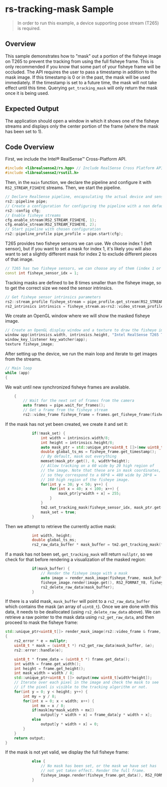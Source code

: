 # rs-tracking-mask Sample

> In order to run this example, a device supporting pose stream (T265) is required.

## Overview

This sample demonstrates how to "mask" out a portion of the fisheye image on T265 to prevent the tracking from using the full fisheye frame. This is only recommended if you know that some part of your fisheye frame will be occluded. The API requires the user to pass a timestamp in addition to the mask image. If this timestamp is 0 or in the past, the mask will be used immediately. If the timestamp is set to a future time, the mask will not take effect until this time. Querying `get_tracking_mask` will only return the mask once it is being used.

## Expected Output
The application should open a window in which it shows one of the fisheye streams and displays only the center portion of the frame (where the mask has been set to 1).

## Code Overview

First, we include the Intel® RealSense™ Cross-Platform API.
```cpp
#include <librealsense2/rs.hpp> // Include RealSense Cross Platform API
#include <librealsense2/rsutil.h>
```

Then, in the `main` function, we declare the pipeline and configure it with `RS2_STREAM_FISHEYE` streams. Then, we start the pipeline.
```cpp
// Declare RealSense pipeline, encapsulating the actual device and sensors
rs2::pipeline pipe;
// Create a configuration for configuring the pipeline with a non default profile
rs2::config cfg;
// Enable fisheye streams
cfg.enable_stream(RS2_STREAM_FISHEYE, 1);
cfg.enable_stream(RS2_STREAM_FISHEYE, 2);
// Start pipeline with chosen configuration
rs2::pipeline_profile pipe_profile = pipe.start(cfg);
```

T265 provides two fisheye sensors we can use. We choose index 1 (left sensor), but if you want to set a mask for index 1, it's likely you will also want to set a slightly different mask for index 2 to exclude different pieces of that image.

```cpp
// T265 has two fisheye sensors, we can choose any of them (index 1 or 2)
const int fisheye_sensor_idx = 1;
```

Tracking masks are defined to be 8 times smaller than the fisheye image, so to get the correct size we need the sensor intrinsics.

```cpp
// Get fisheye sensor intrinsics parameters
rs2::stream_profile fisheye_stream = pipe_profile.get_stream(RS2_STREAM_FISHEYE, fisheye_sensor_idx);
rs2_intrinsics intrinsics = fisheye_stream.as<rs2::video_stream_profile>().get_intrinsics();
```

We create an OpenGL window where we will show the masked fisheye image.
```cpp
// Create an OpenGL display window and a texture to draw the fisheye image
window app(intrinsics.width, intrinsics.height, "Intel RealSense T265 Tracking Mask Example");
window_key_listener key_watcher(app);
texture fisheye_image;
```

After setting up the device, we run the main loop and iterate to get images
from the streams.
```cpp
// Main loop
while (app)
{
```

We wait until new synchronized fisheye frames are available.
```cpp
    {
        // Wait for the next set of frames from the camera
        auto frames = pipe.wait_for_frames();
        // Get a frame from the fisheye stream
        rs2::video_frame fisheye_frame = frames.get_fisheye_frame(fisheye_sensor_idx);
```

If the mask has not yet been created, we create it and set it:

```cpp
            if(!mask_set) {
                int width = intrinsics.width/8;
                int height = intrinsics.height/8;
                auto mask_ptr = std::unique_ptr<uint8_t []>(new uint8_t[width*height]);
                double global_ts_ms = fisheye_frame.get_timestamp();
                // By default, mask out everything
                memset(mask_ptr.get(), 0, width*height);
                // Allow tracking on a 60 wide by 20 high region of
                // the image. Note that these are in mask coordinates,
                // so they correspond to a 60*8 = 480 wide by 20*8 =
                // 160 high region of the fisheye image.
                for(int y = 30; y < 50; y++) {
                    for(int x = 40; x < 100; x++) {
                        mask_ptr[y*width + x] = 255;
                    }
                }
                tm2.set_tracking_mask(fisheye_sensor_idx, mask_ptr.get(), width, height, global_ts_ms);
                mask_set = true;
            }
```

Then we attempt to retrieve the currently active mask:

```cpp
            int width, height;
            double global_ts_ms;
            rs2_raw_data_buffer * mask_buffer = tm2.get_tracking_mask(fisheye_sensor_idx, &mask, &width, &height, &global_ts_ms);
```

If a mask has not been set, `get_tracking_mask` will return `nullptr`, so we check for that before rendering a visualization of the masked region:

```cpp
            if(mask_buffer) {
                // Render the fisheye image with a mask
                auto image = render_mask_image(fisheye_frame, mask_buffer);
                fisheye_image.render(image.get(), RS2_FORMAT_Y8, fisheye_frame.get_width(), fisheye_frame.get_height(), {0, 0, app.width(), app.height()}, 1);
                rs2_delete_raw_data(mask_buffer);
            }
```

If there is a valid mask, `mask_buffer` will point to a `rs2_raw_data_buffer` which contains the mask (an array of `uint8_t`). Once we are done with this data, it needs to be deallocated (using `rs2_delete_raw_data` above). We can retrieve a raw pointer to the mask data using `rs2_get_raw_data`, and then proceed to mask the fisheye frame:

```cpp
std::unique_ptr<uint8_t[]> render_mask_image(rs2::video_frame & frame, rs2_raw_data_buffer * mask_buffer)
{
    rs2_error * e = nullptr;
    uint8_t * mask = (uint8_t *) rs2_get_raw_data(mask_buffer, &e);
    rs2::error::handle(e);

    uint8_t * frame_data = (uint8_t *) frame.get_data();
    int width = frame.get_width();
    int height = frame.get_height();
    int mask_width = width / 8;
    std::unique_ptr<uint8_t []> output(new uint8_t[width*height]);
    // Iterate over each pixel in the image and check the mask to see
    // if the pixel is visible to the tracking algorithm or not.
    for(int y = 0; y < height; y++) {
        int my = y / 8;
        for(int x = 0; x < width; x++) {
            int mx = x / 8;
            if(mask[my*mask_width + mx])
                output[y * width + x] = frame_data[y * width + x];
            else
                output[y * width + x] = 0;
        }
    }
    return output;
}
```

If the mask is not yet valid, we display the full fisheye frame:

```cpp
            else {
                // No mask has been set, or the mask we have set has
                // not yet taken effect. Render the full frame.
                fisheye_image.render(fisheye_frame.get_data(), RS2_FORMAT_Y8, fisheye_frame.get_width(), fisheye_frame.get_height(), {0, 0, app.width(), app.height()}, 1);
            }
```
